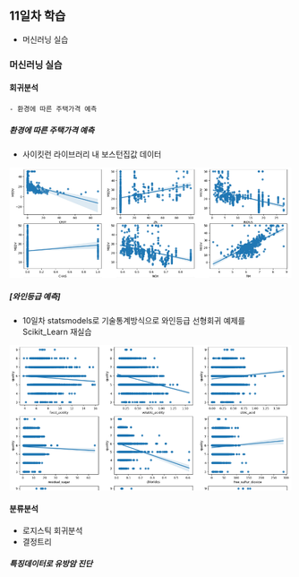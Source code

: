 ## 11일차 학습
- 머신러닝 실습

### 머신러닝 실습
#### 회귀분석
    - 환경에 따른 주택가격 예측

##### 환경에 따른 주택가격 예측
- 사이킷런 라이브러리 내 보스턴집값 데이터

![결과산점도](https://raw.githubusercontent.com/hugoMGSung/bigdata-analysis-2024/main/images/ba016.png)
##### [와인등급 예측]
- 10일차 statsmodels로 기술통계방식으로 와인등급 선형회귀 예제를 Scikit_Learn 재실습

![결과산점도](https://raw.githubusercontent.com/hugoMGSung/bigdata-analysis-2024/main/images/ba015.png)

#### 분류분석
- 로지스틱 회귀분석
- 결정트리

##### 특징데이터로 유방암 진단
